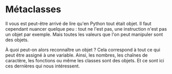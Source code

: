 # Métaclasses

Il vous est peut-être arrivé de lire qu'en Python tout était objet. Il faut cependant nuancer quelque peu : tout ne l'est pas, une instruction n'est pas un objet par exemple.
Mais toutes les valeurs que l'on peut manipuler sont des objets.

À quoi peut-on alors reconnaître un objet ? Cela correspond à tout ce qui peut être assigné à une variable.
Ainsi, les nombres, les chaînes de caractère, les fonctions ou même les classes sont des objets.
Et ce sont ici ces dernières qui nous intéressent.
